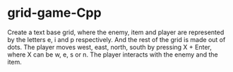 # grid-game-Cpp

Create a text base grid, where the enemy, item and player are represented by the letters e, i and p respectively. And the rest of the grid is made out of dots. The player moves west, east, north, south by pressing X + Enter, where X can be w, e, s or n. The player interacts with the enemy and the item. 
